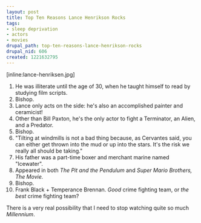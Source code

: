 ```yaml
--- 
layout: post
title: Top Ten Reasons Lance Henrikson Rocks
tags: 
- sleep deprivation
- actors
- movies
drupal_path: top-ten-reasons-lance-henrikson-rocks
drupal_nid: 606
created: 1221632795
---
```

[inline:lance-henriksen.jpg]



<ol>

<li>He was illiterate until the age of 30, when he taught himself to read by studying film scripts.</li>

<li>Bishop.</li>

<li>Lance only acts on the side: he's also an accomplished painter and ceramicist!</li>

<li>Other than Bill Paxton, he's the only actor to fight a Terminator, an Alien, and a Predator.</li>

<li>Bishop.</li>

<li>"Tilting at windmills is not a bad thing because, as Cervantes said, you can either get thrown into the mud or up into the stars. It's the risk we really all should be taking."</li>

<li>His father was a part-time boxer and merchant marine named "Icewater".</li>

<li>Appeared in both <em>The Pit and the Pendulum</em> and <em>Super Mario Brothers, The Movie.</em></li>

<li>Bishop.</li>

<li>Frank Black + Temperance Brennan. <em>Good</em> crime fighting team, or <em>the best</em> crime fighting team?</li>

</ol>

There is a very real possibility that I need to stop watching quite so much <em>Millennium</em>.
